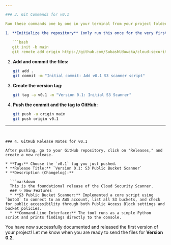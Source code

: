 ```yaml
---

### 3. Git Commands for v0.1

Run these commands one by one in your terminal from your project folder. This will create your first commit, tag it as `v0.1`, and push it to GitHub.

1. **Initialize the repository** (only run this once for the very first commit):
   
   ```bash
   git init -b main
   git remote add origin https://github.com/SubashUduwaka/cloud-security-scanner.git
   ```
2. **Add and commit the files:**
   
   ```bash
   git add .
   git commit -m "Initial commit: Add v0.1 S3 scanner script"
   ```
3. **Create the version tag:**
   
   ```bash
   git tag -a v0.1 -m "Version 0.1: Initial S3 Scanner"
   ```
4. **Push the commit and the tag to GitHub:**
   
   ```bash
   git push -u origin main
   git push origin v0.1
   ```

---
```


### 4. GitHub Release Notes for v0.1

After pushing, go to your GitHub repository, click on "Releases," and create a new release.

* **Tag:** Choose the `v0.1` tag you just pushed.
* **Release Title:** `Version 0.1: S3 Public Bucket Scanner`
* **Description (Changelog):**
  
  ```markdown
  This is the foundational release of the Cloud Security Scanner.
  ### ✨ New Features
  * **S3 Public Bucket Scanner:** Implemented a core script using `boto3` to connect to an AWS account, list all S3 buckets, and check for public accessibility through both Public Access Block settings and bucket policies.
  * **Command-Line Interface:** The tool runs as a simple Python script and prints findings directly to the console.
  ```
  
  You have now successfully documented and released the first version of your project! Let me know when you are ready to send the files for **Version 0.2**.
